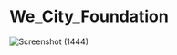# We_City_Foundation
![Screenshot (1444)](https://user-images.githubusercontent.com/66699500/122808964-2122ac00-d2eb-11eb-983f-ae3fe9a67724.png)
